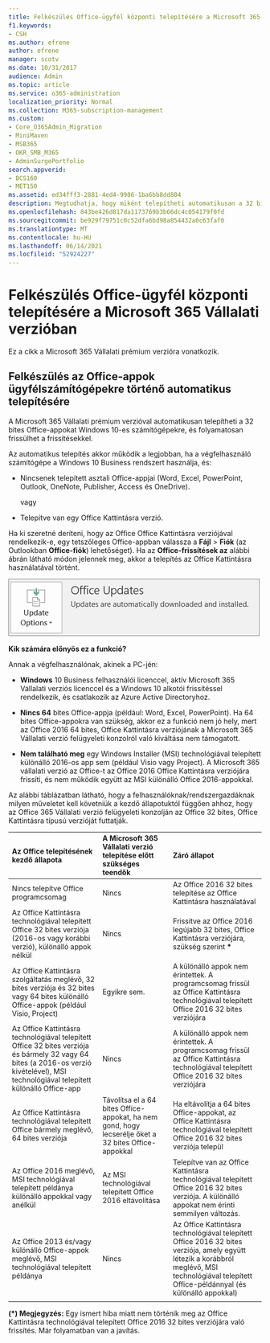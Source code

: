 ```yaml
---
title: Felkészülés Office-ügyfél központi telepítésére a Microsoft 365 Vállalati verzióban
f1.keywords:
- CSH
ms.author: efrene
author: efrene
manager: scotv
ms.date: 10/31/2017
audience: Admin
ms.topic: article
ms.service: o365-administration
localization_priority: Normal
ms.collection: M365-subscription-management
ms.custom:
- Core_O365Admin_Migration
- MiniMaven
- MSB365
- OKR_SMB_M365
- AdminSurgePortfolio
search.appverid:
- BCS160
- MET150
ms.assetid: ed34fff3-2881-4ed4-9906-1ba6bb8dd804
description: Megtudhatja, hogy miként telepítheti automatikusan a 32 bites Office-appokat Windows 10-es számítógépekre, és hogyan tarthatja őket naprakészen.
ms.openlocfilehash: 843be426d817da1173769b3b66dc4c054179f0fd
ms.sourcegitcommit: be929f79751c0c52dfa6bd98a854432a0c63faf0
ms.translationtype: MT
ms.contentlocale: hu-HU
ms.lasthandoff: 06/14/2021
ms.locfileid: "52924227"
---
```

# <a name="prepare-for-office-client-deployment-by-microsoft-365-for-business"></a>Felkészülés Office-ügyfél központi telepítésére a Microsoft 365 Vállalati verzióban

Ez a cikk a Microsoft 365 Vállalati prémium verzióra vonatkozik.

## <a name="prepare-to-automatically-install-office-apps-to-client-computers"></a>Felkészülés az Office-appok ügyfélszámítógépekre történő automatikus telepítésére

A Microsoft 365 Vállalati prémium verzióval automatikusan telepítheti a 32 bites Office-appokat Windows 10-es számítógépekre, és folyamatosan frissülhet a frissítésekkel.
  
Az automatikus telepítés akkor működik a legjobban, ha a végfelhasználó számítógépe a Windows 10 Business rendszert használja, és:
  
- Nincsenek telepített asztali Office-appjai (Word, Excel, PowerPoint, Outlook, OneNote, Publisher, Access és OneDrive).
    
    vagy
    
- Telepítve van egy Office Kattintásra verzió.
    
Ha ki szeretné deríteni, hogy az Office Office Kattintásra verziójával rendelkezik-e, egy tetszőleges Office-appban válassza a **Fájl** \> **Fiók** (az Outlookban **Office-fiók**) lehetőséget). Ha az **Office-frissítések az** alábbi ábrán látható módon jelennek meg, akkor a telepítés az Office Kattintásra használatával történt. 
  
![Screenshot of Office updates in Office app Account](../media/e3439380-fa43-4ed6-ae5d-64851c297df5.png)
  
 **Kik számára előnyös ez a funkció?**
  
Annak a végfelhasználónak, akinek a PC-jén:
  
- **Windows**  10 Business felhasználói licenccel, aktív Microsoft 365 Vállalati verziós licenccel és a Windows 10 alkotói frissítéssel rendelkezik, és csatlakozik az Azure Active Directoryhoz. 
    
- **Nincs 64** bites Office-appja (például: Word, Excel, PowerPoint). Ha 64 bites Office-appokra van szükség, akkor ez a funkció nem jó hely, mert az Office 2016 64 bites, Office Kattintásra verziójának a Microsoft 365 Vállalati verzió felügyeleti konzolról való kiváltása nem támogatott. 
    
- **Nem található meg** egy Windows Installer (MSI) technológiával telepített különálló 2016-os app sem (például Visio vagy Project). A Microsoft 365 vállalati verzió az Office-t az Office 2016 Office Kattintásra verziójára frissíti, és nem működik együtt az MSI különálló Office 2016-appokkal. 
    
Az alábbi táblázatban látható, hogy a felhasználóknak/rendszergazdáknak milyen műveletet kell követniük a kezdő állapotuktól függően ahhoz, hogy az Office 365 Vállalati verzió felügyeleti konzolján az Office 32 bites, Office Kattintásra típusú verzióját futtatják.<br/>


|Az Office telepítésének kezdő állapota|A Microsoft 365 Vállalati verzió telepítése előtt szükséges teendők|Záró állapot|
|:-----|:-----|:-----|
|Nincs telepítve Office programcsomag  <br/> |Nincs  <br/> |Az Office 2016 32 bites telepítése az Office Kattintásra használatával  <br/> |
|Az Office Kattintásra technológiával telepített Office 32 bites verziója (2016-os vagy korábbi verzió), különálló appok nélkül  <br/> |Nincs  <br/> |Frissítve az Office 2016 legújabb 32 bites, Office Kattintásra verziójára, szükség szerint **\*** <br/> |
|Az Office Kattintásra szolgáltatás meglévő, 32 bites verziója és 32 bites vagy 64 bites különálló Office-appok (például Visio, Project)  <br/> |Egyikre sem.  <br/> |A különálló appok nem érintettek. A programcsomag frissül az Office Kattintásra technológiával telepített Office 2016 32 bites verziójára  <br/> |
|Az Office Kattintásra technológiával telepített Office 32 bites verziója és bármely 32 vagy 64 bites (a 2016-os verzió kivételével), MSI technológiával telepített különálló Office-app  <br/> |Nincs  <br/> |A különálló appok nem érintettek. A programcsomag frissül az Office Kattintásra technológiával telepített Office 2016 32 bites verziójára  <br/> |
|Az Office Kattintásra technológiával telepített Office bármely meglévő, 64 bites verziója  <br/> |Távolítsa el a 64 bites Office-appokat, ha nem gond, hogy lecserélje őket a 32 bites Office-appokkal  <br/> |Ha eltávolítja a 64 bites Office-appokat, az Office Kattintásra technológiával telepített Office 2016 32 bites verziója települ  <br/> |
|Az Office 2016 meglévő, MSI technológiával telepített példánya különálló appokkal vagy anélkül  <br/> |Az MSI technológiával telepített Office 2016 eltávolítása  <br/> |Telepítve van az Office Kattintásra technológiával telepített Office 2016 32 bites verziója. A különálló appokat nem érinti semmilyen változás.  <br/> |
|Az Office 2013 és/vagy különálló Office-appok meglévő, MSI technológiával telepített példánya  <br/> |Nincs  <br/> |Az Office Kattintásra technológiával telepített Office 2016 32 bites verziója, amely együtt létezik a korábbról meglévő, MSI technológiával telepített Office-példánnyal (és különálló appokkal)  <br/> |
||||
   
 **(\*) Megjegyzés:** Egy ismert hiba miatt nem történik meg az Office Kattintásra technológiával telepített Office 2016 32 bites verziójára való frissítés. Már folyamatban van a javítás. 
  
